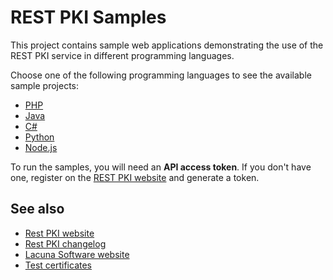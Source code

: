 REST PKI Samples
================

This project contains sample web applications demonstrating the use of the REST PKI service in
different programming languages.

Choose one of the following programming languages to see the available sample projects:

* [PHP](PHP/)
* [Java](Java/)
* [C#](CSharp/)
* [Python](Python/)
* [Node.js](NodeJS/)

To run the samples, you will need an **API access token**. If you don't have one, register on the
[REST PKI website](https://pki.rest/) and generate a token.

See also
--------

* [Rest PKI website](https://pki.rest/)
* [Rest PKI changelog](https://github.com/LacunaSoftware/RestPkiSamples/blob/master/RESTPKI%20CHANGELOG.md)
* [Lacuna Software website](https://www.lacunasoftware.com/)
* [Test certificates](TestCertificates.md)
